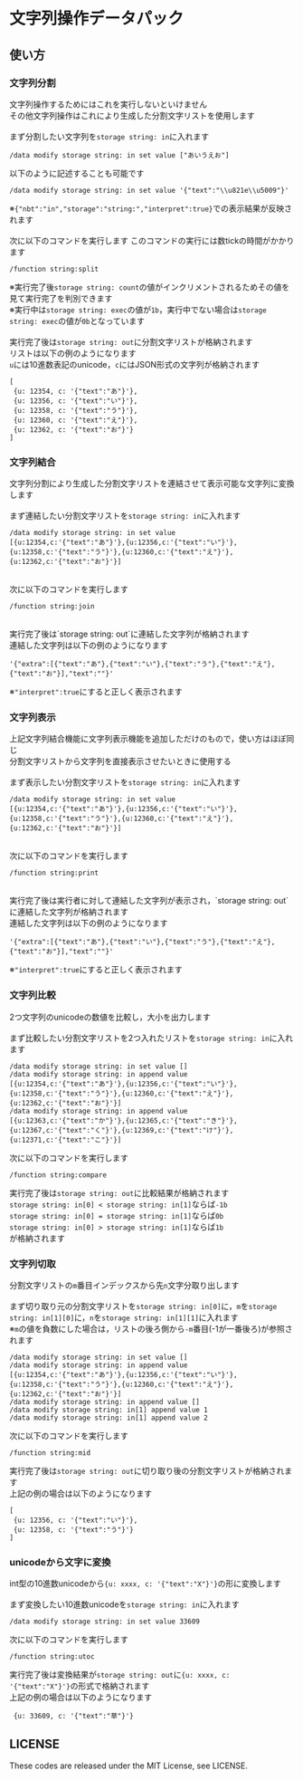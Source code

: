 # 文字列操作データパック

## 使い方

### 文字列分割

文字列操作するためにはこれを実行しないといけません<br>
その他文字列操作はこれにより生成した分割文字リストを使用します<br>
<br>
まず分割したい文字列を`storage string: in`に入れます<br>
 ```
/data modify storage string: in set value ["あいうえお"]
 ```
以下のように記述することも可能です<br>
 ```
/data modify storage string: in set value '{"text":"\\u821e\\u5009"}'
 ```
※`{"nbt":"in","storage":"string:","interpret":true}`での表示結果が反映されます<br>
<br>
次に以下のコマンドを実行します
このコマンドの実行には数tickの時間がかかります
 ```
/function string:split
 ```
※実行完了後`storage string: count`の値がインクリメントされるためその値を見て実行完了を判別できます<br>
※実行中は`storage string: exec`の値が`1b`，実行中でない場合は`storage string: exec`の値が`0b`となっています<br>
<br>
実行完了後は`storage string: out`に分割文字リストが格納されます<br>
リストは以下の例のようになります<br>
`u`には10進数表記のunicode，`c`にはJSON形式の文字列が格納されます
 ```
[
  {u: 12354, c: '{"text":"あ"}'},
  {u: 12356, c: '{"text":"い"}'},
  {u: 12358, c: '{"text":"う"}'},
  {u: 12360, c: '{"text":"え"}'},
  {u: 12362, c: '{"text":"お"}'}
]
 ```

### 文字列結合

文字列分割により生成した分割文字リストを連結させて表示可能な文字列に変換します<br>
<br>
まず連結したい分割文字リストを`storage string: in`に入れます<br>
 ```
/data modify storage string: in set value [{u:12354,c:'{"text":"あ"}'},{u:12356,c:'{"text":"い"}'},{u:12358,c:'{"text":"う"}'},{u:12360,c:'{"text":"え"}'},{u:12362,c:'{"text":"お"}'}]
 ```
 <br>
次に以下のコマンドを実行します

 ```
/function string:join
 ```
 
<br>
実行完了後は`storage string: out`に連結した文字列が格納されます<br>
連結した文字列は以下の例のようになります<br>

 ```
'{"extra":[{"text":"あ"},{"text":"い"},{"text":"う"},{"text":"え"},{"text":"お"}],"text":""}'
 ```
 
※`"interpret":true`にすると正しく表示されます

### 文字列表示

上記文字列結合機能に文字列表示機能を追加しただけのもので，使い方はほぼ同じ<br>
分割文字リストから文字列を直接表示させたいときに使用する<br>
<br>
まず表示したい分割文字リストを`storage string: in`に入れます<br>
 ```
/data modify storage string: in set value [{u:12354,c:'{"text":"あ"}'},{u:12356,c:'{"text":"い"}'},{u:12358,c:'{"text":"う"}'},{u:12360,c:'{"text":"え"}'},{u:12362,c:'{"text":"お"}'}]
 ```
 <br>
次に以下のコマンドを実行します

 ```
/function string:print
 ```
 
<br>
実行完了後は実行者に対して連結した文字列が表示され，`storage string: out`に連結した文字列が格納されます<br>
連結した文字列は以下の例のようになります<br>

 ```
'{"extra":[{"text":"あ"},{"text":"い"},{"text":"う"},{"text":"え"},{"text":"お"}],"text":""}'
 ```
 
※`"interpret":true`にすると正しく表示されます

### 文字列比較

2つ文字列のunicodeの数値を比較し，大小を出力します<br>
<br>
まず比較したい分割文字リストを2つ入れたリストを`storage string: in`に入れます<br>

 ```
/data modify storage string: in set value []
/data modify storage string: in append value [{u:12354,c:'{"text":"あ"}'},{u:12356,c:'{"text":"い"}'},{u:12358,c:'{"text":"う"}'},{u:12360,c:'{"text":"え"}'},{u:12362,c:'{"text":"お"}'}]
/data modify storage string: in append value [{u:12363,c:'{"text":"か"}'},{u:12365,c:'{"text":"き"}'},{u:12367,c:'{"text":"く"}'},{u:12369,c:'{"text":"け"}'},{u:12371,c:'{"text":"こ"}'}]
 ```
 
 次に以下のコマンドを実行します

 ```
/function string:compare
 ```
 
 実行完了後は`storage string: out`に比較結果が格納されます<br>
 `storage string: in[0] < storage string: in[1]`ならば`-1b`<br>
 `storage string: in[0] = storage string: in[1]`ならば`0b`<br>
 `storage string: in[0] > storage string: in[1]`ならば`1b`<br>
 が格納されます
 
 ### 文字列切取
 
 分割文字リストの`m`番目インデックスから先`n`文字分取り出します<br>
<br>
まず切り取り元の分割文字リストを`storage string: in[0]`に，`m`を`storage string: in[1][0]`に，`n`を`storage string: in[1][1]`に入れます<br>
※`m`の値を負数にした場合は，リストの後ろ側から`-m`番目(-1が一番後ろ)が参照されます<br>

 ```
/data modify storage string: in set value []
/data modify storage string: in append value [{u:12354,c:'{"text":"あ"}'},{u:12356,c:'{"text":"い"}'},{u:12358,c:'{"text":"う"}'},{u:12360,c:'{"text":"え"}'},{u:12362,c:'{"text":"お"}'}]
/data modify storage string: in append value []
/data modify storage string: in[1] append value 1
/data modify storage string: in[1] append value 2
 ```
 
次に以下のコマンドを実行します

 ```
/function string:mid
 ```
 
実行完了後は`storage string: out`に切り取り後の分割文字リストが格納されます<br>
上記の例の場合は以下のようになります

 ```
[
  {u: 12356, c: '{"text":"い"}'},
  {u: 12358, c: '{"text":"う"}'}
]
 ```
 
### unicodeから文字に変換

int型の10進数unicodeから`{u: xxxx, c: '{"text":"X"}'}`の形に変換します<br>
<br>
まず変換したい10進数unicodeを`storage string: in`に入れます<br>

 ```
/data modify storage string: in set value 33609
 ```
 
 次に以下のコマンドを実行します

 ```
/function string:utoc
 ```
 
 実行完了後は変換結果が`storage string: out`に`{u: xxxx, c: '{"text":"X"}'}`の形式で格納されます<br>
 上記の例の場合は以下のようになります
 
 ```
  {u: 33609, c: '{"text":"草"}'}
 ```

## LICENSE

These codes are released under the MIT License, see LICENSE.
